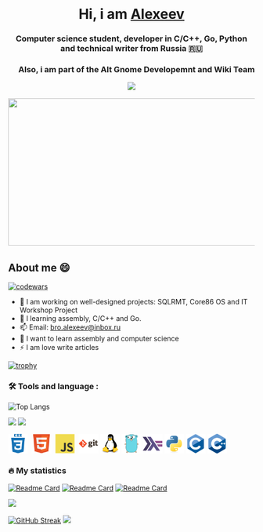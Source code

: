 <img src="https://komarev.com/ghpvc/?username=alexeev-engineer&style=flat-square&color=blue" alt=""/>

<h1 align="center">Hi, i am <a href="https://t.me/alexeev_dev" target="_blank">Alexeev</a> 
<h3 align="center">Computer science student, developer in C/C++, Go, Python and technical writer from Russia 🇷🇺</h3>
<h3 align="right">Also, i am part of the Alt Gnome Developemnt and Wiki Team</h3>

<p align='center'><img src="https://readme-typing-svg.herokuapp.com?color=%2336BCF7&lines=Developer+Designer+Writer"/></p>

<div align="center">
  <img src="https://media.giphy.com/media/dWesBcTLavkZuG35MI/giphy.gif" width="600" height="300"/>
</div>

## About me 😄

[![codewars](https://www.codewars.com/users/alexeev-engineer/badges/large)](https://www.codewars.com/users/alexeev-engineer)

- 🔭 I am working on well-designed projects: SQLRMT, Core86 OS and IT Workshop Project
- 🌱 I learning assembly, C/C++ and Go.
- 📫 Email: bro.alexeev@inbox.ru
- 🤔 I want to learn assembly and computer science
- :zap: I am love write articles

[![trophy](https://github-profile-trophy.vercel.app/?username=alexeev-engineer)](https://github.com/ryo-ma/github-profile-trophy)

### :hammer_and_wrench: Tools and language :

![Top Langs](https://github-readme-stats.vercel.app/api/top-langs/?username=alexeev-engineer&hide=css,html)

![](https://github-profile-summary-cards.vercel.app/api/cards/most-commit-language?username=alexeev-engineer)
![](https://github-profile-summary-cards.vercel.app/api/cards/repos-per-language?username=alexeev-engineer)

<div>
  <img src="https://github.com/devicons/devicon/blob/master/icons/css3/css3-plain-wordmark.svg"  title="CSS3" alt="CSS" width="40" height="40"/>&nbsp;
  <img src="https://github.com/devicons/devicon/blob/master/icons/html5/html5-original.svg" title="HTML5" alt="HTML" width="40" height="40"/>&nbsp;
  <img src="https://github.com/devicons/devicon/blob/master/icons/javascript/javascript-original.svg" title="JavaScript" alt="JavaScript" width="40" height="40"/>&nbsp;
  <img src="https://github.com/devicons/devicon/blob/master/icons/git/git-original-wordmark.svg" title="Git" **alt="Git" width="40" height="40"/>
  <img src="https://github.com/devicons/devicon/blob/master/icons/linux/linux-original.svg" title="Linux" **alt="Linux" width="40" height="40"/>
  <img src="https://github.com/devicons/devicon/blob/master/icons/go/go-original.svg" title="GoLang" **alt="GoLang" width="40" height="40"/>
  <img src="https://github.com/devicons/devicon/blob/master/icons/haskell/haskell-original.svg" title="Haskell" **alt="Haskell" width="40" height="40"/>
  <img src="https://github.com/devicons/devicon/blob/master/icons/python/python-original.svg" title="Python" **alt="Python" width="40" height="40"/>
  <img src="https://github.com/devicons/devicon/blob/master/icons/c/c-original.svg" title="C" **alt="C" width="40" height="40"/>
  <img src="https://github.com/devicons/devicon/blob/master/icons/cplusplus/cplusplus-original.svg" title="C++" **alt="C++" width="40" height="40"/>
</div>

### :fire: My statistics

[![Readme Card](https://github-readme-stats.vercel.app/api/pin/?username=alexeev-engineer&repo=zennet)](https://github.com/alexeev-engineer/aiocryptogram)
[![Readme Card](https://github-readme-stats.vercel.app/api/pin/?username=alexeev-engineer&repo=SQLRMT)](https://github.com/alexeev-engineer/zennet)
[![Readme Card](https://github-readme-stats.vercel.app/api/pin/?username=alexeev-engineer&repo=linutils)](https://github.com/alexeev-engineer/linutils)

![](https://github-profile-summary-cards.vercel.app/api/cards/profile-details?username=alexeev-engineer)

[![GitHub Streak](https://github-readme-streak-stats.herokuapp.com/?user=alexeev-engineer&locale=ru&mode=weekly)](https://git.io/streak-stats) ![](https://github-profile-summary-cards.vercel.app/api/cards/stats?username=alexeev-engineer)
